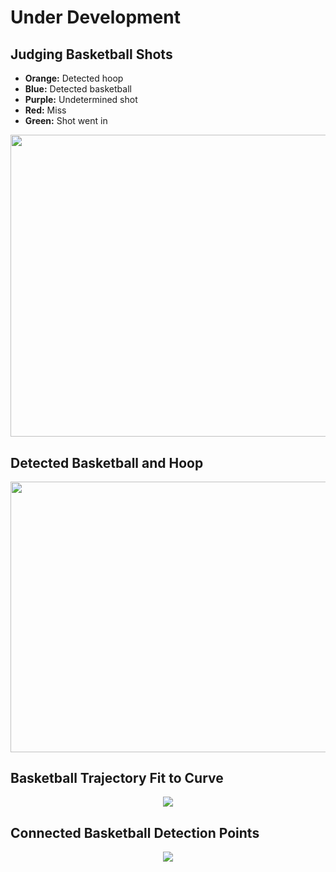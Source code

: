 # Under Development

## Judging Basketball Shots
* **Orange:** Detected hoop
* **Blue:** Detected basketball 
* **Purple:** Undetermined shot
* **Red:** Miss
* **Green:** Shot went in
<p align=center>
    <img src="img/judging.gif" width="858" height="483.34">
</p>

## Detected Basketball and Hoop
<p align=center>
    <img src="img/demo.gif" width="717.552" height="432.432">
</p>

## Basketball Trajectory Fit to Curve
<p align=center>
    <img src="img/trajectory.png">
</p>

## Connected Basketball Detection Points
<p align=center>
    <img src="img/trajectory_raw.png">
</p>
